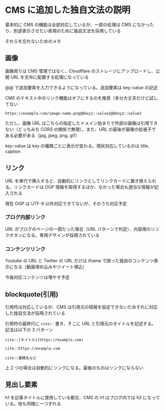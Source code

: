 # CMS に追加した独自文法の説明

基本的に CMS の機能は全部対応しているが、一部の処理は CMS になかったり、別途表示させたい表現のために独自文法を採用している

それらを忘れないためのメモ

## 画像

画像周りは CMS 管理ではなく、Cloudflare のストレージにアップロードし、公開 URL を文中に配置する処理になっている

@@ で追加要素を入力できるようになっている。追加要素は key::value の記述

CMS のテキスト中のリンク機能はオフにするのを推奨（多分大丈夫だけど試してない

```
https://example.com/image-name.png@@key1::value1@@key2::value2
```

ただし、画像 URL はこちらの指定したドメイン始まりで外部の画像は引用できない（どっちみち CORS の関係で無理）。また、URL の最後が画像の拡張子である必要がある（jpg, jpeg, png, gif）

key::value は key の種類ごとに表示が変わる。現状対応しているのは title, caption

## リンク

URL を単行で挿入すると、自動的にリンクとしてリンクカードに置き換えられる。リンクカードは OGP 情報を取得するほか、なかった場合も適当な情報が記入される

現在 OGP は UTF-8 以外対応できてないが、そのうち対応予定

### ブログ内部リンク

URL がブログのページの一部だった場合（URL パターンで判定）、内部用のリンクボタンになる。専用デザインが採用されている

### コンテンツリンク

Youtube の URL と Twitter の URL だけは iframe で囲った独自のコンテンツ表示になる（動画埋め込みやツイート埋込）

今後対応コンテンツは増やす予定

## blockquote(引用)

引用符は対応しているが、CMS は引用元の情報を設定できないためそれに対応した独自文法が採用されている

引用符の最終行に `cite::` 書き、そこに URL と引用元のタイトルを記述する。記法は以下の 3 パターン

```
cite::[タイトル](https://example.com)
```

```
cite::https://example.com
```

```
cite::書籍名など
```

上 2 つの場合は自動的にリンクになる。最後のものはリンクにならない

## 見出し要素

h1 を記事タイトルに使用している都合、CMS の h1 はブログ内では h2 になっている。他も同様に一つずれる
